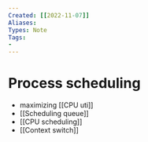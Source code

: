 ```yaml
---
Created: [[2022-11-07]]
Aliases: 
Types: Note
Tags: 
- 
---
```

# Process scheduling
- maximizing [[CPU uti]]
- [[Scheduling queue]]
- [[CPU scheduling]]
- [[Context switch]]

